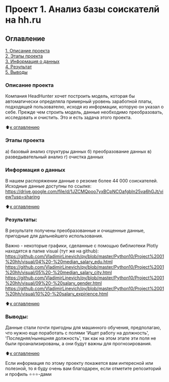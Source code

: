 
# Проект 1. Анализ базы соискателй на hh.ru

## Оглавление  
[1. Описание проекта](README.md#Описание-проекта)  
[2. Этапы проекта](README.md#Какой-кейс-решаем)  
[3. Информация о данных](README.md#Краткая-информация-о-данных)  
[4. Результат](README.md#Результат)    
[5. Выводы](README.md#Выводы) 

### Описание проекта    
Компания HeadHunter хочет построить модель, которая бы автоматически определяла примерный уровень заработной платы, подходящей пользователю, исходя из информации, которую он указал о себе. Прежде чем строить модель, данные необходимо преобразовать, исследовать и очистить. Это и есть задача этого проекта.

:arrow_up:[к оглавлению](README.md#Оглавление)


### Этапы проекта  
а) базовый анализ структуры данных
б) преобразование данных
в) разведывательный анализ
г) очистка данных


### Информация о данных
В нашем распоряжении данные о резюме более 44 000 соискателей. 
Исходные данные доступны по ссылке:
https://drive.google.com/file/d/1JZCMQpoo7yxBCpNCOafgbIn25va6hGJt/view?usp=sharing
  
:arrow_up:[к оглавлению](README.md#Оглавление)


### Результаты:  
В результате получены преобразованные и очищенные данные, пригодные для дальнейшего использования.

Важно - некоторые графики, сделанные с помощью библиотеки Plotly находятся в папке visual (тут же на github):
https://github.com/VladimirLinevich/py/blob/master/Python10/Project%2001%20hh/visual/04%20-%20median_salary_edu.html
https://github.com/VladimirLinevich/py/blob/master/Python10/Project%2001%20hh/visual/05%20-%20median_salary_city.html
https://github.com/VladimirLinevich/py/blob/master/Python10/Project%2001%20hh/visual/09%20-%20salary_gender.html
https://github.com/VladimirLinevich/py/blob/master/Python10/Project%2001%20hh/visual/10%20-%20salary_expirience.html



:arrow_up:[к оглавлению](README.md#Оглавление)


### Выводы:  
Данные стали почти пригодны для машинного обучения, предполагаю, что нужно еще поработать с полями 'Ищет работу на должность', 'Последняя/нынешняя должность', так как на этом этапе эти поля не были проанализированы, а они будут важны для прогнозирования.

:arrow_up:[к оглавлению](README.md#Оглавление)


Если информация по этому проекту покажется вам интересной или полезной, то я буду очень вам благодарен, если отметите репозиторий и профиль ⭐️⭐️⭐️-дами